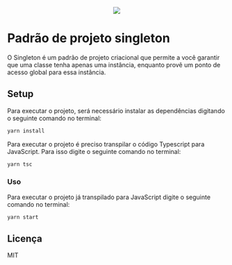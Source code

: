 <p align="center">
  <img src="https://refactoring.guru/images/patterns/cards/singleton-mini.png"/>
<p/>

# Padrão de projeto singleton

O Singleton é um padrão de projeto criacional que permite a você garantir que uma classe tenha apenas uma instância, enquanto provê um ponto de acesso global para essa instância.

## Setup

Para executar o projeto, será necessário instalar as dependências digitando o seguinte comando no terminal:

```bash
yarn install
```

Para executar o projeto é preciso transpilar o código Typescript para JavaScript. Para isso digite o seguinte comando no terminal:

```bash
yarn tsc
```

### Uso

Para executar o projeto já transpilado para JavaScript digite o seguinte comando no terminal:

```bash
yarn start
```

## Licença

MIT